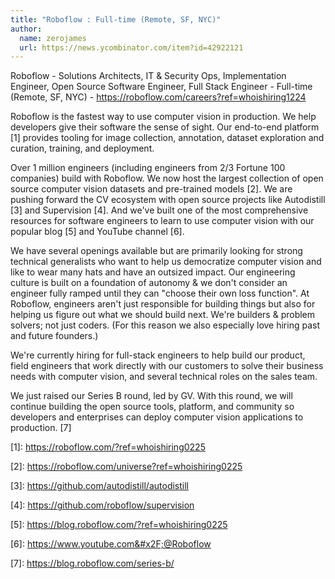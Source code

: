 ```yaml
---
title: "Roboflow : Full-time (Remote, SF, NYC)"
author:
  name: zerojames
  url: https://news.ycombinator.com/item?id=42922121
---
```

Roboflow - Solutions Architects, IT &amp; Security Ops, Implementation Engineer, Open Source Software Engineer, Full Stack Engineer - Full-time (Remote, SF, NYC) - <a href="https:&#x2F;&#x2F;roboflow.com&#x2F;careers?ref=whoishiring1224">https:&#x2F;&#x2F;roboflow.com&#x2F;careers?ref=whoishiring1224</a>

Roboflow is the fastest way to use computer vision in production. We help developers give their software the sense of sight. Our end-to-end platform [1] provides tooling for image collection, annotation, dataset exploration and curation, training, and deployment.

Over 1 million engineers (including engineers from 2&#x2F;3 Fortune 100 companies) build with Roboflow. We now host the largest collection of open source computer vision datasets and pre-trained models [2]. We are pushing forward the CV ecosystem with open source projects like Autodistill [3] and Supervision [4]. And we&#x27;ve built one of the most comprehensive resources for software engineers to learn to use computer vision with our popular blog [5] and YouTube channel [6].

We have several openings available but are primarily looking for strong technical generalists who want to help us democratize computer vision and like to wear many hats and have an outsized impact. Our engineering culture is built on a foundation of autonomy &amp; we don&#x27;t consider an engineer fully ramped until they can &quot;choose their own loss function&quot;. At Roboflow, engineers aren&#x27;t just responsible for building things but also for helping us figure out what we should build next. We&#x27;re builders &amp; problem solvers; not just coders. (For this reason we also especially love hiring past and future founders.)

We&#x27;re currently hiring for full-stack engineers to help build our product, field engineers that work directly with our customers to solve their business needs with computer vision, and several technical roles on the sales team.

We just raised our Series B round, led by GV. With this round, we will continue building the open source tools, platform, and community so developers and enterprises can deploy computer vision applications to production. [7]

[1]: <a href="https:&#x2F;&#x2F;roboflow.com&#x2F;?ref=whoishiring0225">https:&#x2F;&#x2F;roboflow.com&#x2F;?ref=whoishiring0225</a>

[2]: <a href="https:&#x2F;&#x2F;roboflow.com&#x2F;universe?ref=whoishiring0225">https:&#x2F;&#x2F;roboflow.com&#x2F;universe?ref=whoishiring0225</a>

[3]: <a href="https:&#x2F;&#x2F;github.com&#x2F;autodistill&#x2F;autodistill">https:&#x2F;&#x2F;github.com&#x2F;autodistill&#x2F;autodistill</a>

[4]: <a href="https:&#x2F;&#x2F;github.com&#x2F;roboflow&#x2F;supervision">https:&#x2F;&#x2F;github.com&#x2F;roboflow&#x2F;supervision</a>

[5]: <a href="https:&#x2F;&#x2F;blog.roboflow.com&#x2F;?ref=whoishiring0225">https:&#x2F;&#x2F;blog.roboflow.com&#x2F;?ref=whoishiring0225</a>

[6]: <a href="https:&#x2F;&#x2F;www.youtube.com&#x2F;@Roboflow" rel="nofollow">https:&#x2F;&#x2F;www.youtube.com&#x2F;@Roboflow</a>

[7]: <a href="https:&#x2F;&#x2F;blog.roboflow.com&#x2F;series-b&#x2F;">https:&#x2F;&#x2F;blog.roboflow.com&#x2F;series-b&#x2F;</a>
<JobApplication />
